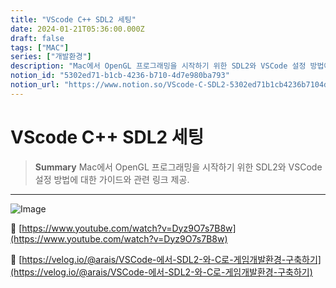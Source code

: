 ```yaml
---
title: "VScode C++ SDL2 세팅"
date: 2024-01-21T05:36:00.000Z
draft: false
tags: ["MAC"]
series: ["개발환경"]
description: "Mac에서 OpenGL 프로그래밍을 시작하기 위한 SDL2와 VSCode 설정 방법에 대한 가이드와 관련 링크 제공."
notion_id: "5302ed71-b1cb-4236-b710-4d7e980ba793"
notion_url: "https://www.notion.so/VScode-C-SDL2-5302ed71b1cb4236b7104d7e980ba793"
---
```


# VScode C++ SDL2 세팅

> **Summary**
> Mac에서 OpenGL 프로그래밍을 시작하기 위한 SDL2와 VSCode 설정 방법에 대한 가이드와 관련 링크 제공.

---

![Image](https://prod-files-secure.s3.us-west-2.amazonaws.com/09ccd4d5-876c-4bba-bbdf-cc77a0a11257/caa21a36-70db-48a1-b9f3-5fd016bf6dfd/Untitled.png?X-Amz-Algorithm=AWS4-HMAC-SHA256&X-Amz-Content-Sha256=UNSIGNED-PAYLOAD&X-Amz-Credential=ASIAZI2LB466Z2RBFLJH%2F20250724%2Fus-west-2%2Fs3%2Faws4_request&X-Amz-Date=20250724T101939Z&X-Amz-Expires=3600&X-Amz-Security-Token=IQoJb3JpZ2luX2VjEAIaCXVzLXdlc3QtMiJHMEUCIQCeY2kh6y1FY%2FlcYoXxxhs52hp3PPEz3TVUbXXm9VNWdQIgFN67KsPeBFZ4Zr8vVd8KpceGNhCDPKf6RBpSC3PYp6Yq%2FwMIKhAAGgw2Mzc0MjMxODM4MDUiDOnomya72%2FHmPXgt5CrcA8nZVCkcz%2BK3rfhI339hlaPB5Bh3bifN5jPI6Iz2aDLbaJSmimynpFoZA3pt8Ol3VVRgLE%2FvVJ%2FLf0P86MmXZO5tcYJqm1FORJdOIAWvEErC6z8mKuVFY8Zqj6MnYYk5ptWD1d1Dp%2BCqGBWYLtoKuShALDJwWNtIJkFpX7Lb%2FNLwbIM6ph0QYu0B88zVUJK2xbhLRPWQPsMkPYEtHccUNfdXyVsUHs27qeVgcgNFBCmeNXNLjh7bkrRTyWznA2Dok0VWyhfy1BIgcZGVk0XkBRWfS%2BvVFZsVuD3YqcV4UwzlE7ig%2BKdBYu6CpLwDwfua%2B1m7kLxrcEmKuatXEzvWnBl%2BqFk%2FrRmx1eMBxVb5k4peZrEhG%2FJvrcd6c6yl2p4JZ8ahxX754DjyfAfsnJgCyqF755OmzS%2FYVUt9dn1%2BYQiRKQWBINqh6E01Gvs7RclY32EAAGbAWYbCRf3uj9CKBMSPaB7TvKtfLBWhwhqJeOY2QHc0idbi9qvUPdH2KBCEznpaL3Pq8HDVihj2CJ%2F8qhQMkNNQNd4i2TxP%2BVBVdRs%2BktU9kuPUheBFa45tHmKLr9S1Agz%2FXuLHlrbL72cFHcewtkT4JwHhMsxPaPi1YkPX4q3olP0OE0WwkBvoMJL1h8QGOqUByIyvdbM6GgoghUEYDrSoF33Royhj0DQJU9358xOrbdWtyUkAGc61FROZv0Nat1mbZMgJpBesRZ2qs6oucMzwtYqwb2lhPEdNWDlj9WIIfxcN9H%2BrlJ6Mkq%2BWH3cmr%2FVoBdA8CYosOAoDhOltbN1WIdelOTkMugVqHDtXRbTZs3tIpdjiZWCJCISYX05rbanjW8Dmwctb7luyOVot7Q9uHwIRkrtK&X-Amz-Signature=877901a13bf4505b66e1a93b31055cded820cd7fbabdc93ff6e1e278b2e16c8d&X-Amz-SignedHeaders=host&x-amz-checksum-mode=ENABLED&x-id=GetObject)

🔗 [https://www.youtube.com/watch?v=Dyz9O7s7B8w](https://www.youtube.com/watch?v=Dyz9O7s7B8w)

🔗 [https://velog.io/@arais/VSCode-에서-SDL2-와-C로-게임개발환경-구축하기](https://velog.io/@arais/VSCode-에서-SDL2-와-C로-게임개발환경-구축하기)

